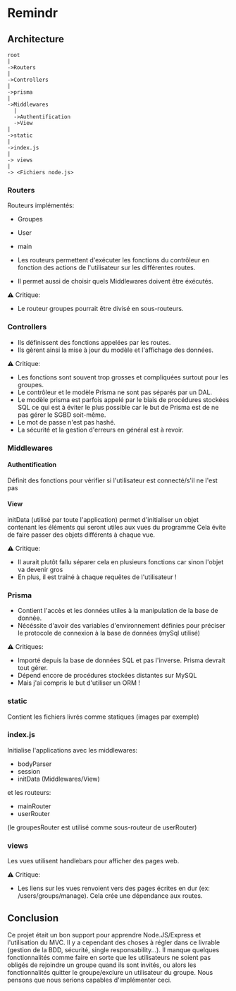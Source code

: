 # Remindr

## Architecture
```
root
|
->Routers
|
->Controllers
|
->prisma
|
->Middlewares
  |
  ->Authentification
  ->View
|
->static
|
->index.js
|
-> views
|
-> <Fichiers node.js>
```

### Routers
Routeurs implémentés:
* Groupes
* User
* main

* Les routeurs permettent d'exécuter les fonctions du contrôleur en fonction des actions de l'utilisateur sur les différentes routes.
* Il permet aussi de choisir quels Middlewares doivent être éxécutés.

:warning: Critique:
* Le routeur groupes pourrait être divisé en sous-routeurs.

### Controllers
* Ils définissent des fonctions appelées par les routes.
* Ils gèrent ainsi la mise à jour du modèle et l'affichage des données.

:warning: Critique:
* Les fonctions sont souvent trop grosses et compliquées surtout pour les groupes.
* Le contrôleur et le modèle Prisma ne sont pas séparés par un DAL.
* Le modèle prisma est parfois appelé par le biais de procédures stockées SQL ce qui est à éviter le plus possible car le but de Prisma est de ne pas gérer le SGBD soit-même.
* Le mot de passe n'est pas hashé.
* La sécurité et la gestion d'erreurs en général est à revoir.

### Middlewares

#### Authentification
Définit des fonctions pour vérifier si l'utilisateur est connecté/s'il ne l'est pas

#### View
initData (utilisé par toute l'application) permet d'initialiser un objet contenant les éléments qui seront utiles aux vues du programme
Cela évite de faire passer des objets différents à chaque vue.

:warning: Critique:
* Il aurait plutôt fallu séparer cela en plusieurs fonctions car sinon l'objet va devenir gros
* En plus, il est traîné à chaque requêtes de l'utilisateur !

### Prisma
* Contient l'accès et les données utiles à la manipulation de la base de donnée.
* Nécéssite d'avoir des variables d'environnement définies pour préciser le protocole de connexion à la base de données (mySql utilisé)

:warning: Critiques: 
* Importé depuis la base de données SQL et pas l'inverse. Prisma devrait tout gérer.
* Dépend encore de procédures stockées distantes sur MySQL
* Mais j'ai compris le but d'utiliser un ORM !

### static
Contient les fichiers livrés comme statiques (images par exemple)

### index.js
Initialise l'applications avec les middlewares:
* bodyParser
* session
* initData (Middlewares/View)

et les routeurs:
* mainRouter
* userRouter

(le groupesRouter est utilisé comme sous-routeur de userRouter)

### views

Les vues utilisent handlebars pour afficher des pages web.

:warning: Critique:
* Les liens sur les vues renvoient vers des pages écrites en dur (ex: /users/groups/manage). Cela crée une dépendance aux routes.


## Conclusion

Ce projet était un bon support pour apprendre Node.JS/Express et l'utilisation du MVC.
Il y a cependant des choses à régler dans ce livrable (gestion de la BDD, sécurité, single responsability...).
Il manque quelques fonctionnalités comme faire en sorte que les utilisateurs ne soient pas obligés de rejoindre un groupe quand ils sont invités, ou alors les fonctionnalités quitter le groupe/exclure un utilisateur du groupe.
Nous pensons que nous serions capables d'implémenter ceci.
